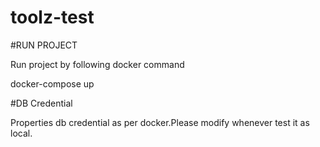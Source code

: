 # toolz-test



#RUN PROJECT

Run project by following docker command

docker-compose up 


#DB Credential

Properties db credential as per docker.Please modify whenever test it as local.